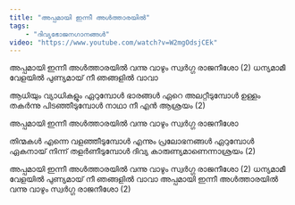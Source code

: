 ```yaml
---
title: "അപ്പമായി ഇന്നീ അൾത്താരയിൽ"
tags:
    - "ദിവ്യഭോജനഗാനങ്ങൾ"
video: "https://www.youtube.com/watch?v=W2mgOdsjCEk"
---
```


അപ്പമായി ഇന്നീ അൾത്താരയിൽ
വന്നു വാഴും സ്വർഗ്ഗ രാജനീശോ (2)
ധന്യമാമീ വേളയിൽ
പുണ്യമായ് നീ ഞങ്ങളിൽ വാവാ
 
ആധിയും വ്യാധികളും ഏറുമ്പോൾ
ഭാരങ്ങൾ ഏറെ അലറ്റീടുമ്പോൾ
ഉള്ളം തകർന്നു പിടഞ്ഞീടുമ്പോൾ
നാഥാ നീ എൻ ആശ്രയം (2)

അപ്പമായി ഇന്നീ അൾത്താരയിൽ
വന്നു വാഴും സ്വർഗ്ഗ രാജനീശോ

തിന്മകൾ എന്നെ വളഞ്ഞീടുമ്പോൾ
എന്നും പ്രലോഭനങ്ങൾ ഏറുമ്പോൾ
ഏകനായ് നിന്ന് തളർണീടുമ്പോൾ
ദിവ്യ  കാരുണ്യമാണെന്നാശ്രയം (2)

അപ്പമായി ഇന്നീ അൾത്താരയിൽ
വന്നു വാഴും സ്വർഗ്ഗ രാജനീശോ (2)
ധന്യമാമീ വേളയിൽ
പുണ്യമായ് നീ ഞങ്ങളിൽ  വാവാ
അപ്പമായി ഇന്നീ അൾത്താരയിൽ
വന്നു വാഴും സ്വർഗ്ഗ രാജനീശോ (2)
